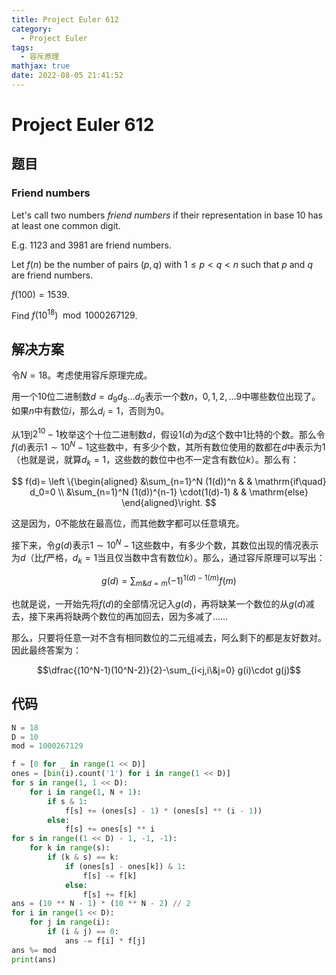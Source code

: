 ```yaml
---
title: Project Euler 612
category:
  - Project Euler
tags:
  - 容斥原理
mathjax: true
date: 2022-08-05 21:41:52
---
```


<escape><!-- more --></escape>

# Project Euler 612

## 题目

### Friend numbers

Let's call two numbers  *friend numbers* if their representation in base $10$ has at least one common digit.

E.g. $1123$ and $3981$ are friend numbers.

Let $f(n)$ be the number of pairs $(p,q)$ with $1\le p \lt q \lt n$ such that $p$ and $q$ are friend numbers.

$f(100)=1539$.

Find $f(10^{18}) \mod 1000267129$.

## 解决方案

令$N=18$。考虑使用容斥原理完成。

用一个$10$位二进制数$d=d_9d_8\dots d_0$表示一个数$n$，$0,1,2,\dots9$中哪些数位出现了。如果$n$中有数位$i$，那么$d_i=1$，否则为$0$。

从$1$到$2^{10}-1$枚举这个十位二进制数$d$，假设$1(d)$为$d$这个数中$1$比特的个数。那么令$f(d)$表示$1\sim 10^{N}-1$这些数中，有多少个数，其所有数位使用的数都在$d$中表示为$1$（也就是说，就算$d_k=1$，这些数的数位中也不一定含有数位$k$）。那么有：

$$
f(d)=
\left \{\begin{aligned}
  &\sum_{n=1}^N (1(d))^n & & \mathrm{if\quad} d_0=0 \\
  &\sum_{n=1}^N (1(d))^{n-1} \cdot(1(d)-1) & & \mathrm{else}
\end{aligned}\right.
$$

这是因为，$0$不能放在最高位，而其他数字都可以任意填充。

接下来，令$g(d)$表示$1\sim 10^{N}-1$这些数中，有多少个数，其数位出现的情况表示为$d$（比$f$严格，$d_k=1$当且仅当数中含有数位$k$）。那么，通过容斥原理可以写出：

$$g(d)=\sum_{m\&d=m}(-1)^{1(d)-1(m)}f(m)$$

也就是说，一开始先将$f(d)$的全部情况记入$g(d)$，再将缺某一个数位的从$g(d)$减去，接下来再将缺两个数位的再加回去，因为多减了……

那么，只要将任意一对不含有相同数位的二元组减去，阿么剩下的都是友好数对。因此最终答案为：

$$\dfrac{(10^N-1)(10^N-2)}{2}-\sum_{i<j,i\&j=0} g(i)\cdot g(j)$$

## 代码

```py
N = 18
D = 10
mod = 1000267129

f = [0 for _ in range(1 << D)]
ones = [bin(i).count('1') for i in range(1 << D)]
for s in range(1, 1 << D):
    for i in range(1, N + 1):
        if s & 1:
            f[s] += (ones[s] - 1) * (ones[s] ** (i - 1))
        else:
            f[s] += ones[s] ** i
for s in range((1 << D) - 1, -1, -1):
    for k in range(s):
        if (k & s) == k:
            if (ones[s] - ones[k]) & 1:
                f[s] -= f[k]
            else:
                f[s] += f[k]
ans = (10 ** N - 1) * (10 ** N - 2) // 2
for i in range(1 << D):
    for j in range(i):
        if (i & j) == 0:
            ans -= f[i] * f[j]
ans %= mod
print(ans)

```
